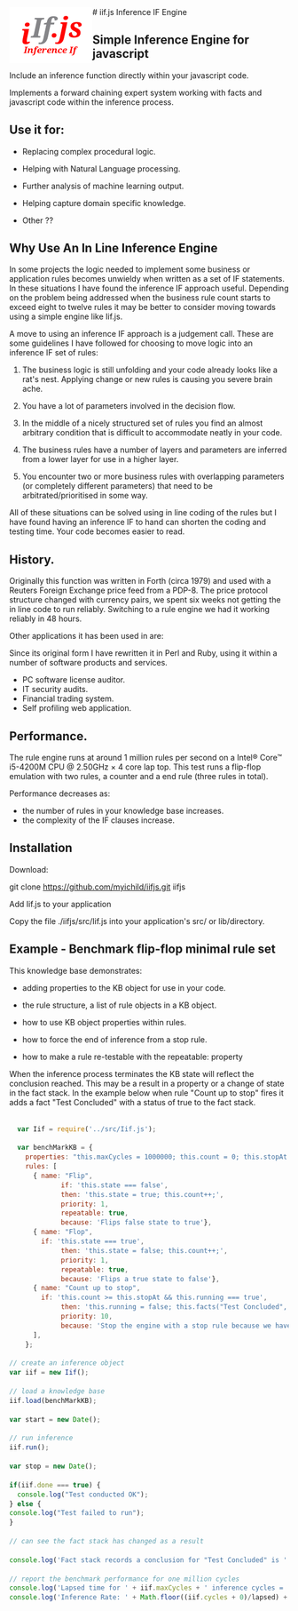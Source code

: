 <img align="left" src="docs/logo.png" height = "100px" width = "150px">
# iif.js Inference IF Engine

## Simple Inference Engine for javascript

Include an inference function directly within your javascript code.

Implements a forward chaining expert system working with facts and
javascript code within the inference process.

## Use it for:

- Replacing complex procedural logic.

- Helping with Natural Language processing.

- Further analysis of machine learning output.

- Helping capture domain specific knowledge.

- Other ??

## Why Use An In Line Inference Engine

In some projects the logic needed to implement some business or application
rules becomes unwieldy when written as a set of IF statements. In these
situations I have found the inference IF approach useful. Depending on the
problem being addressed when the business rule count starts to exceed eight to
twelve rules it may be better to consider moving towards using a simple
engine like Iif.js.

A move to using an inference IF approach is a judgement call. These are some guidelines I have followed for choosing to move logic into
an inference IF set of rules:

1. The business logic is still unfolding and your code already looks
like a rat's nest. Applying change or new rules is causing you severe brain
ache.

2. You have a lot of parameters involved in the decision flow.

3. In the middle of a nicely structured set of rules you find an almost
arbitrary condition that is difficult to accommodate neatly in your code.

4. The business rules have a number of layers and parameters are inferred from
a lower layer for use in a higher layer.

5. You encounter two or more business rules with overlapping parameters (or completely different parameters) that need to be arbitrated/prioritised in some
 way.

All of these situations can be solved using in line coding of the rules but I
have found having an inference IF to hand can shorten the coding and testing
time. Your code becomes easier to read.

## History.

Originally this function was written in Forth (circa 1979) and used with a
Reuters Foreign Exchange price feed from a PDP-8. The price protocol structure changed with currency pairs, we spent six weeks not getting the in line code to
run reliably. Switching to a rule engine we had it working reliably in 48 hours.

Other applications it has been used in are:

Since its original form I have rewritten it in Perl and Ruby, using it within a number of
software products and services.


- PC software license auditor.
- IT security audits.
- Financial trading system.
- Self profiling web application.

## Performance.

The rule engine runs at around 1 million rules per second on a Intel® Core™ i5-4200M CPU @ 2.50GHz × 4 core lap top. This test runs a flip-flop emulation
with two rules, a counter and a end rule (three rules in total).

Performance decreases as:
- the number of rules in your knowledge base increases.
- the complexity of the IF clauses increase.

## Installation

Download:

git clone https://github.com/myichild/iifjs.git iifjs

Add Iif.js to your application

Copy the file ./iifjs/src/Iif.js into your application's src/ or lib/directory.

## Example - Benchmark flip-flop minimal rule set

This knowledge base demonstrates:

- adding properties to the KB object for use in your code.

- the rule structure, a list of rule objects in a KB object.

- how to use KB object properties within rules.

- how to force the end of inference from a stop rule.

- how to make a rule re-testable with the repeatable: property 

When the inference process terminates the KB state will reflect the conclusion
reached. This may be a result in a property or a change of state in the 
fact stack. In the example below when rule "Count up to stop" fires it adds
a fact "Test Concluded" with a status of true to the fact stack.

```javascript

  var Iif = require('../src/Iif.js');

  var benchMarkKB = {
    properties: "this.maxCycles = 1000000; this.count = 0; this.stopAt = this.maxCycles; this.state = false;",
    rules: [
      { name: "Flip",
             if: 'this.state === false',
             then: 'this.state = true; this.count++;',
             priority: 1,
             repeatable: true,
             because: 'Flips false state to true'},
      { name: "Flop",
        if: 'this.state === true',
             then: 'this.state = false; this.count++;',
             priority: 1,
             repeatable: true,
             because: 'Flips a true state to false'},
      { name: "Count up to stop",
        if: 'this.count >= this.stopAt && this.running === true',
             then: 'this.running = false; this.facts("Test Concluded", true);',
             priority: 10,
             because: 'Stop the engine with a stop rule because we have repeatable rules'}
      ],
    };

// create an inference object
var iif = new Iif(); 

// load a knowledge base
iif.load(benchMarkKB);

var start = new Date();

// run inference
iif.run();

var stop = new Date();

if(iif.done === true) {
  console.log("Test conducted OK");
} else {
console.log("Test failed to run");
}

// can see the fact stack has changed as a result

console.log('Fact stack records a conclusion for "Test Concluded" is ' + iif.facts("Test Concluded"))

// report the benchmark performance for one million cycles
console.log('Lapsed time for ' + iif.maxCycles + ' inference cycles = ' + lapsed + ' seconds.');
console.log('Inference Rate: ' + Math.floor((iif.cycles + 0)/lapsed) + ' rules per second.');

```
